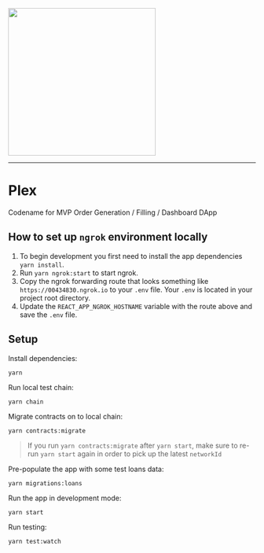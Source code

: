 <img src="https://s3-us-west-2.amazonaws.com/dharma-assets/logo+orange.png"  width=300/>

------------
# Plex

Codename for MVP Order Generation / Filling / Dashboard DApp

## How to set up `ngrok` environment locally
1. To begin development you first need to install the app dependencies `yarn install`.
2. Run `yarn ngrok:start` to start ngrok.
3. Copy the ngrok forwarding route that looks something like `https://00434830.ngrok.io` to your `.env` file. Your `.env` is located in your project root directory.
4. Update the `REACT_APP_NGROK_HOSTNAME` variable with the route above and save the `.env` file.

## Setup
Install dependencies:
```
yarn
```

Run local test chain:
```
yarn chain
```

Migrate contracts on to local chain:
```
yarn contracts:migrate
```
> If you run `yarn contracts:migrate` after `yarn start`, make sure to re-run `yarn start` again in order
> to pick up the latest `networkId`

Pre-populate the app with some test loans data:
```
yarn migrations:loans
```

Run the app in development mode:
```
yarn start
```

Run testing:
```
yarn test:watch
```

